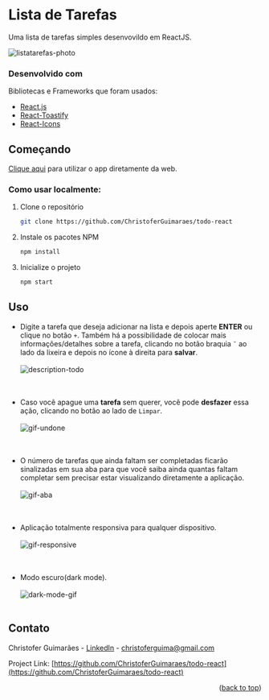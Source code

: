 <div id="top"></div>

# Lista de Tarefas

Uma lista de tarefas simples desenvovildo em ReactJS.

![listatarefas-photo](https://user-images.githubusercontent.com/32392449/150414371-66179d8e-4f07-43c2-ac0e-a1e25220a3dd.png)

### Desenvolvido com

Bibliotecas e Frameworks que foram usados:

- [React.js](https://reactjs.org/)
- [React-Toastify](https://fkhadra.github.io/react-toastify/)
- [React-Icons](https://react-icons.github.io/react-icons/)

## Começando

[Clique aqui](https://listadetarefas-app.herokuapp.com/) para utilizar o app diretamente da web.

### Como usar localmente:

1. Clone o repositório
   ```sh
   git clone https://github.com/ChristoferGuimaraes/todo-react
   ```
2. Instale os pacotes NPM
   ```sh
   npm install
   ```
3. Inicialize o projeto
   ```js
   npm start
   ```

## Uso

- Digite a tarefa que deseja adicionar na lista e depois aperte **ENTER** ou clique no botão `+`. Também há a possibilidade de colocar mais informações/detalhes sobre a tarefa, clicando no botão braquia `˘` ao lado da lixeira e depois no ícone à direita para **salvar**.
  </br></br>
  ![description-todo](https://user-images.githubusercontent.com/32392449/150417689-1e5eb1b1-88ea-4994-8aed-ad11672581cd.gif)
  </br></br></br>

- Caso você apague uma **tarefa** sem querer, você pode **desfazer** essa ação, clicando no botão ao lado de `Limpar`.
  </br></br>
  ![gif-undone](https://user-images.githubusercontent.com/32392449/150533678-5238f4ca-3afd-48a0-8179-a49802f0c543.gif)
  </br></br></br>

- O número de tarefas que ainda faltam ser completadas ficarão sinalizadas em sua aba para que você saiba ainda quantas faltam completar sem precisar estar visualizando diretamente a aplicação.
  </br></br>
  ![gif-aba](https://user-images.githubusercontent.com/32392449/150534520-bab2d160-7966-4d53-a961-cb6f2681bec9.gif)
  </br></br></br>

- Aplicação totalmente responsiva para qualquer dispositivo.
  </br></br>
  ![gif-responsive](https://user-images.githubusercontent.com/32392449/150537356-c1205da1-a7d8-4f85-b377-071938855b84.gif)
  </br></br></br>
  
- Modo escuro(dark mode).
  </br></br>
  ![dark-mode-gif](https://user-images.githubusercontent.com/32392449/150538019-59eda997-c263-4620-87cd-79574f1c77a9.gif)
   </br></br>
## Contato

Christofer Guimarães - [LinkedIn](https://www.linkedin.com/in/christofer-guimar%C3%A3es-351149218/) - christoferguima@gmail.com

Project Link: [https://github.com/ChristoferGuimaraes/todo-react](https://github.com/ChristoferGuimaraes/todo-react)

<p align="right">(<a href="#top">back to top</a>)</p>
